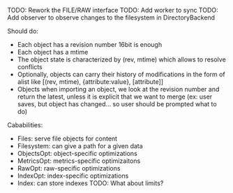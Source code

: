 TODO: Rework the FILE/RAW interface TODO: Add worker to sync TODO: Add
observer to observe changes to the filesystem in DirectoryBackend

Should do:

- Each object has a revision number 16bit is enough
- Each object has a mtime
- The object state is characterized by (rev, mtime) which allows to
  resolve conflicts
- Optionally, objects can carry their history of modifications in the
  form of alist like \[(rev, mtime), {attribute:value}, \[attribute\]\]
- Objects when importing an object, we look at the revision number and
  return the latest, unless it is explicit that we want to merge (ex:
  user saves, but object has changed... so user should be prompted what
  to do)

Cababilities:

- Files: serve file objects for content
- Filesystem: can give a path for a given data
- ObjectsOpt: object-specific optimizations
- MetricsOpt: metrics-specific optimizaitons
- RawOpt: raw-specific optimizations
- IndexOpt: index-specific optimizations
- Index: can store indexes TODO: What about limits?
